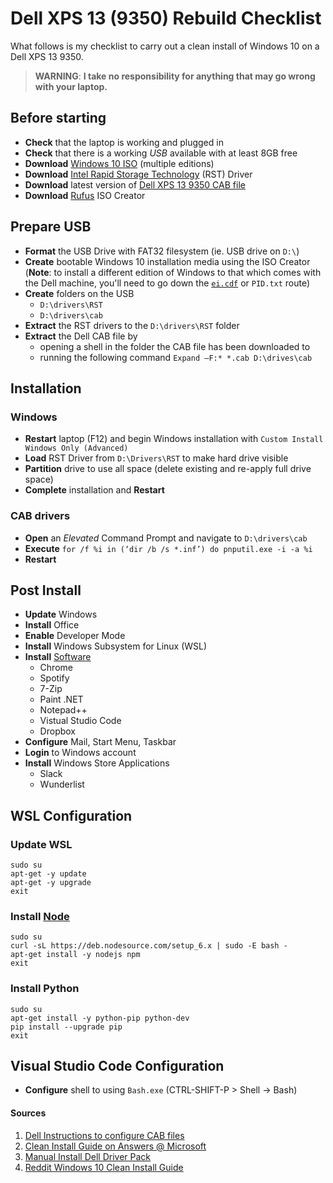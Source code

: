 # Dell XPS 13 (9350) Rebuild Checklist

What follows is my checklist to carry out a clean install of Windows 10 on a Dell XPS 13 9350.

> **WARNING**: 
> **I take no responsibility for anything that may go wrong with your laptop.**

## Before starting

- **Check** that the laptop is working and plugged in
- **Check** that there is a working *USB* available with at least 8GB free
- **Download** [Windows 10 ISO](https://www.microsoft.com/en-gb/software-download/windows10) (multiple editions)
- **Download** [Intel Rapid Storage Technology](https://downloadcenter.intel.com/download/26730/Intel-Rapid-Storage-Technology-Intel-RST-?v=t) (RST) Driver
- **Download** latest version of [Dell XPS 13 9350 CAB file](http://en.community.dell.com/techcenter/enterprise-client/w/wiki/11633.xps-13-9350-windows-10-driver-pack)
- **Download** [Rufus](https://rufus.akeo.ie/) ISO Creator

## Prepare USB

- **Format** the USB Drive with FAT32 filesystem (ie. USB drive on `D:\`)
- **Create** bootable Windows 10 installation media using the ISO Creator (**Note**: to install a different edition of Windows to that which comes with the Dell machine, you'll need to go down the [`ei.cdf`](https://community.dell.com/thread/23933-clean-install-of-windows-10-pro) or `PID.txt` route)
- **Create** folders on the USB
    - `D:\drivers\RST`
    - `D:\drivers\cab`
- **Extract** the RST drivers to the `D:\drivers\RST` folder
- **Extract** the Dell CAB file by
    - opening a shell in the folder the CAB file has been downloaded to
    - running the following command `Expand –F:* *.cab D:\drives\cab`

## Installation

### Windows

- **Restart** laptop (F12) and begin Windows installation with `Custom Install Windows Only (Advanced)`
- **Load** RST Driver from `D:\Drivers\RST` to make hard drive visible
- **Partition** drive to use all space (delete existing and re-apply full drive space)
- **Complete** installation and **Restart**

### CAB drivers

- **Open** an *Elevated* Command Prompt and navigate to `D:\drivers\cab` 
- **Execute** `for /f %i in (‘dir /b /s *.inf’) do pnputil.exe -i -a %i`
- **Restart**

## Post Install

- **Update** Windows
- **Install** Office
- **Enable** Developer Mode
- **Install** Windows Subsystem for Linux (WSL)
- **Install** [Software](http://ninite.com)
    - Chrome
    - Spotify
    - 7-Zip
    - Paint .NET
    - Notepad++
    - Vistual Studio Code
    - Dropbox
- **Configure** Mail, Start Menu, Taskbar
- **Login** to Windows account
- **Install** Windows Store Applications
    - Slack
    - Wunderlist

## WSL Configuration

### **Update** WSL

```
sudo su
apt-get -y update
apt-get -y upgrade
exit
```

### **Install** [Node](https://nodejs.org/en/download/package-manager/#debian-and-ubuntu-based-linux-distributions)

```
sudo su
curl -sL https://deb.nodesource.com/setup_6.x | sudo -E bash -
apt-get install -y nodejs npm
exit
```

### **Install** Python

```
sudo su
apt-get install -y python-pip python-dev
pip install --upgrade pip
exit
```

## Visual Studio Code Configuration

- **Configure** shell to using `Bash.exe` (CTRL-SHIFT-P > Shell -> Bash)

#### Sources

1. [Dell Instructions to configure CAB files](http://www.dell.com/support/article/us/en/4/SLN209380/how-to-configure-driver-installation-from-cab-file-s--in-windows--vista--7--8--and-windows-server--2008-2012-?lang=EN)
1. [Clean Install Guide on Answers @ Microsoft](https://answers.microsoft.com/en-us/windows/wiki/windows_10-windows_install/clean-install-windows-10/1c426bdf-79b1-4d42-be93-17378d93e587)
1. [Manual Install Dell Driver Pack](http://www.1337admin.org/tutorials/manual-installation-of-a-dell-driver-pack-on-a-local-machine/)
1. [Reddit Windows 10 Clean Install Guide](https://www.reddit.com/r/Dell/comments/3sr1jh/windows_10_clean_install_guide/)
